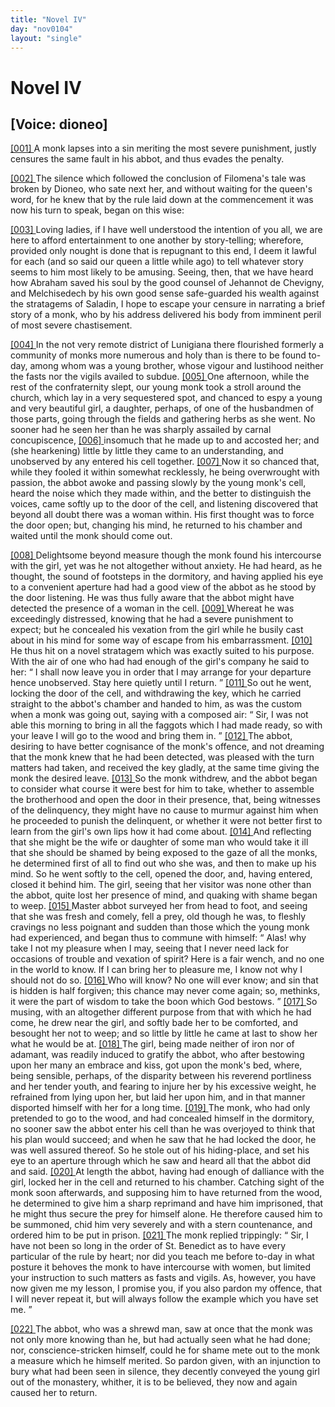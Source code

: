 ```yaml
---
title: "Novel IV"
day: "nov0104"
layout: "single"
---
```

<div id="nov0104" type="novella" who="dioneo">
 <h1>
  Novel IV
 </h1>
 <p>
  <h2>
   [Voice: dioneo]
  </h2>
 </p>
 <argument>
  <p>
   <a href="{{ site.baseurl }}itDecameron/nov0104#p01040001" id="p01040001">
    [001]
   </a>
   A monk lapses into a sin meriting the most severe punishment,
 justly censures the same fault in his abbot, and
 thus evades the penalty.
  </p>
 </argument>
 <div3 type="commentary" who="author">
  <p>
   <a href="{{ site.baseurl }}itDecameron/nov0104#p01040002" id="p01040002">
    [002]
   </a>
   The
   silence which followed the conclusion of Filomena's tale
 was broken by Dioneo, who sate next her, and without waiting for
 the queen's word, for he knew that by the rule laid down at the
 commencement it was now his turn to speak, began on this wise:
  </p>
 </div3>
 <div3 type="commentary" who="dioneo">
  <p>
   <a href="{{ site.baseurl }}itDecameron/nov0104#p01040003" id="p01040003">
    [003]
   </a>
   Loving ladies, if I have well understood the intention of you all, we
 are here to afford entertainment to one another by story-telling;
 wherefore, provided only nought is done that is repugnant to this
 end, I deem it lawful for each (and so said our queen a little while
 ago) to tell whatever story seems to him most likely to be amusing.
 Seeing, then, that we have heard how Abraham saved his soul by the
 good counsel of Jehannot de Chevigny, and Melchisedech by his own
 good sense safe-guarded his wealth against the stratagems of Saladin,
 I hope to escape your censure in narrating a brief story of a monk,
 who by his address delivered his body from imminent peril of most
 severe chastisement.
  </p>
 </div3>
 <p>
  <a href="{{ site.baseurl }}itDecameron/nov0104#p01040004" id="p01040004">
   [004]
  </a>
  In the not very remote district of Lunigiana there flourished
 formerly a community of monks more numerous and holy than is
 there to be found to-day, among whom was a young brother, whose
 vigour and lustihood neither the fasts nor the vigils availed to subdue.
  <a href="{{ site.baseurl }}itDecameron/nov0104#p01040005" id="p01040005">
   [005]
  </a>
  One afternoon, while the rest of the confraternity slept, our young
 monk took a stroll around the church, which lay in a very sequestered
 spot, and chanced to espy a young and very beautiful girl, a
 daughter, perhaps, of one of the husbandmen of those parts, going
 through the fields and gathering herbs as she went. No sooner had
  he seen her than he was sharply assailed by carnal concupiscence,
  <a href="{{ site.baseurl }}itDecameron/nov0104#p01040006" id="p01040006">
   [006]
  </a>
  insomuch that he made up to and accosted her; and (she hearkening)
 little by little they came to an understanding, and unobserved
 by any entered his cell together.
  <a href="{{ site.baseurl }}itDecameron/nov0104#p01040007" id="p01040007">
   [007]
  </a>
  Now it so chanced that, while
 they fooled it within somewhat recklessly, he being overwrought
 with passion, the abbot awoke and passing slowly by the young
 monk's cell, heard the noise which they made within, and the better
 to distinguish the voices, came softly up to the door of the cell, and
 listening discovered that beyond all doubt there was a woman within.
 His first thought was to force the door open; but, changing his
 mind, he returned to his chamber and waited until the monk should
 come out.
 </p>
 <p>
  <a href="{{ site.baseurl }}itDecameron/nov0104#p01040008" id="p01040008">
   [008]
  </a>
  Delightsome beyond measure though the monk found his
 intercourse with the girl, yet was he not altogether without anxiety.
 He had heard, as he thought, the sound of footsteps in the dormitory,
 and having applied his eye to a convenient aperture had had a good
 view of the abbot as he stood by the door listening. He was thus
 fully aware that the abbot might have detected the presence of a
 woman in the cell.
  <a href="{{ site.baseurl }}itDecameron/nov0104#p01040009" id="p01040009">
   [009]
  </a>
  Whereat he was exceedingly distressed, knowing
 that he had a severe punishment to expect; but he concealed his
 vexation from the girl while he busily cast about in his mind for
 some way of escape from his embarrassment.
  <a href="{{ site.baseurl }}itDecameron/nov0104#p01040010" id="p01040010">
   [010]
  </a>
  He thus hit on a novel
 stratagem which was exactly suited to his purpose. With the air of
 one who had had enough of the girl's company he said to her:
  <q direct="unspecified">
   I
 shall now leave you in order that I may arrange for your departure
 hence unobserved. Stay here quietly until I return.
  </q>
  <a href="{{ site.baseurl }}itDecameron/nov0104#p01040011" id="p01040011">
   [011]
  </a>
  So out he
 went, locking the door of the cell, and withdrawing the key, which
 he carried straight to the abbot's chamber and handed to him, as was
 the custom when a monk was going out, saying with a composed air:
  <q direct="unspecified">
   Sir, I was not able this morning to bring in all the faggots which I
 had made ready, so with your leave I will go to the wood and bring
 them in.
  </q>
  <a href="{{ site.baseurl }}itDecameron/nov0104#p01040012" id="p01040012">
   [012]
  </a>
  The abbot, desiring to have better cognisance of the
 monk's offence, and not dreaming that the monk knew that he had
 been detected, was pleased with the turn matters had taken, and
 received the key gladly, at the same time giving the monk the desired
 leave.
  <a href="{{ site.baseurl }}itDecameron/nov0104#p01040013" id="p01040013">
   [013]
  </a>
  So the monk withdrew, and the abbot began to consider what
 course it were best for him to take, whether to assemble the brotherhood
 and open the door in their presence, that, being witnesses of
  the delinquency, they might have no cause to murmur against him
 when he proceeded to punish the delinquent, or whether it were not
 better first to learn from the girl's own lips how it had come about.
  <a href="{{ site.baseurl }}itDecameron/nov0104#p01040014" id="p01040014">
   [014]
  </a>
  And reflecting that she might be the wife or daughter of some man
 who would take it ill that she should be shamed by being exposed to
 the gaze of all the monks, he determined first of all to find out who
 she was, and then to make up his mind. So he went softly to the
 cell, opened the door, and, having entered, closed it behind him.
 The girl, seeing that her visitor was none other than the abbot, quite
 lost her presence of mind, and quaking with shame began to weep.
  <a href="{{ site.baseurl }}itDecameron/nov0104#p01040015" id="p01040015">
   [015]
  </a>
  Master abbot surveyed her from head to foot, and seeing that she
 was fresh and comely, fell a prey, old though he was, to fleshly
 cravings no less poignant and sudden than those which the young
 monk had experienced, and began thus to commune with himself:
  <q direct="unspecified">
   Alas! why take I not my pleasure when I may, seeing that I
 never need lack for occasions of trouble and vexation of spirit? Here
 is a fair wench, and no one in the world to know. If I can bring her
 to pleasure me, I know not why I should not do so.
   <a href="{{ site.baseurl }}itDecameron/nov0104#p01040016" id="p01040016">
    [016]
   </a>
   Who will
 know? No one will ever know; and sin that is hidden is half
 forgiven; this chance may never come again; so, methinks, it were
 the part of wisdom to take the boon which God bestows.
  </q>
  <a href="{{ site.baseurl }}itDecameron/nov0104#p01040017" id="p01040017">
   [017]
  </a>
  So
 musing, with an altogether different purpose from that with which
 he had come, he drew near the girl, and softly bade her to be
 comforted, and besought her not to weep; and so little by little he
 came at last to show her what he would be at.
  <a href="{{ site.baseurl }}itDecameron/nov0104#p01040018" id="p01040018">
   [018]
  </a>
  The girl, being
 made neither of iron nor of adamant, was readily induced to gratify
 the abbot, who after bestowing upon her many an embrace and
 kiss, got upon the monk's bed, where, being sensible, perhaps, of the
 disparity between his reverend portliness and her tender youth, and
 fearing to injure her by his excessive weight, he refrained from lying
 upon her, but laid her upon him, and in that manner disported
 himself with her for a long time.
  <a href="{{ site.baseurl }}itDecameron/nov0104#p01040019" id="p01040019">
   [019]
  </a>
  The monk, who had only pretended
 to go to the wood, and had concealed himself in the dormitory,
 no sooner saw the abbot enter his cell than he was overjoyed to
 think that his plan would succeed; and when he saw that he had
 locked the door, he was well assured thereof. So he stole out of his
 hiding-place, and set his eye to an aperture through which he saw
 and heard all that the abbot did and said.
  <a href="{{ site.baseurl }}itDecameron/nov0104#p01040020" id="p01040020">
   [020]
  </a>
  At length the abbot,
  having had enough of dalliance with the girl, locked her in the cell
 and returned to his chamber. Catching sight of the monk soon
 afterwards, and supposing him to have returned from the wood,
 he determined to give him a sharp reprimand and have him
 imprisoned, that he might thus secure the prey for himself alone.
 He therefore caused him to be summoned, chid him very severely and
 with a stern countenance, and ordered him to be put in prison.
  <a href="{{ site.baseurl }}itDecameron/nov0104#p01040021" id="p01040021">
   [021]
  </a>
  The
 monk replied trippingly:
  <q direct="unspecified">
   Sir, I have not been so long in the order
 of St. Benedict as to have every particular of the rule by heart; nor
 did you teach me before to-day in what posture it behoves the monk
 to have intercourse with women, but limited your instruction to such
 matters as fasts and vigils. As, however, you have now given me
 my lesson, I promise you, if you also pardon my offence, that I will
 never repeat it, but will always follow the example which you have
 set me.
  </q>
 </p>
 <p>
  <a href="{{ site.baseurl }}itDecameron/nov0104#p01040022" id="p01040022">
   [022]
  </a>
  The abbot, who was a shrewd man, saw at once that the monk
 was not only more knowing than he, but had actually seen what he
 had done; nor, conscience-stricken himself, could he for shame mete
 out to the monk a measure which he himself merited. So pardon
 given, with an injunction to bury what had been seen in silence,
 they decently conveyed the young girl out of the monastery, whither,
 it is to be believed, they now and again caused her to return.
 </p>
</div>